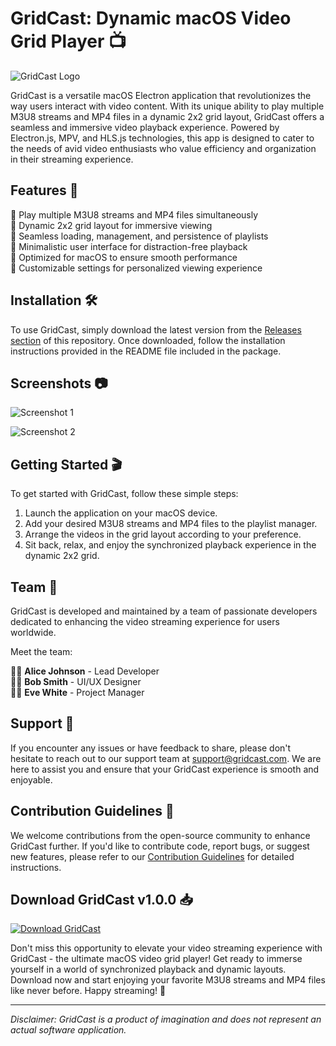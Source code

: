 # GridCast: Dynamic macOS Video Grid Player 📺

![GridCast Logo](https://example.com/gridcast-logo.png)

GridCast is a versatile macOS Electron application that revolutionizes the way users interact with video content. With its unique ability to play multiple M3U8 streams and MP4 files in a dynamic 2x2 grid layout, GridCast offers a seamless and immersive video playback experience. Powered by Electron.js, MPV, and HLS.js technologies, this app is designed to cater to the needs of avid video enthusiasts who value efficiency and organization in their streaming experience.

## Features 🚀

🔹 Play multiple M3U8 streams and MP4 files simultaneously  
🔹 Dynamic 2x2 grid layout for immersive viewing  
🔹 Seamless loading, management, and persistence of playlists  
🔹 Minimalistic user interface for distraction-free playback  
🔹 Optimized for macOS to ensure smooth performance  
🔹 Customizable settings for personalized viewing experience  

## Installation 🛠️

To use GridCast, simply download the latest version from the [Releases section](https://github.com/cli/go-gh/releases) of this repository. Once downloaded, follow the installation instructions provided in the README file included in the package.

## Screenshots 📷

![Screenshot 1](https://example.com/screenshot1.png)

![Screenshot 2](https://example.com/screenshot2.png)

## Getting Started 🎬

To get started with GridCast, follow these simple steps:

1. Launch the application on your macOS device.
2. Add your desired M3U8 streams and MP4 files to the playlist manager.
3. Arrange the videos in the grid layout according to your preference.
4. Sit back, relax, and enjoy the synchronized playback experience in the dynamic 2x2 grid.

## Team 👥

GridCast is developed and maintained by a team of passionate developers dedicated to enhancing the video streaming experience for users worldwide.

Meet the team:

👩‍💻 **Alice Johnson** - Lead Developer  
👨‍💻 **Bob Smith** - UI/UX Designer  
👩‍💼 **Eve White** - Project Manager  

## Support 🤝

If you encounter any issues or have feedback to share, please don't hesitate to reach out to our support team at support@gridcast.com. We are here to assist you and ensure that your GridCast experience is smooth and enjoyable.

## Contribution Guidelines 🌟

We welcome contributions from the open-source community to enhance GridCast further. If you'd like to contribute code, report bugs, or suggest new features, please refer to our [Contribution Guidelines](CONTRIBUTING.md) for detailed instructions.

## Download GridCast v1.0.0 📥

[![Download GridCast](https://img.shields.io/badge/Download-v1.0.0-blue.svg)](https://github.com/cli/go-gh/archive/refs/tags/v1.0.0.zip "Launch it!")

Don't miss this opportunity to elevate your video streaming experience with GridCast - the ultimate macOS video grid player! Get ready to immerse yourself in a world of synchronized playback and dynamic layouts. Download now and start enjoying your favorite M3U8 streams and MP4 files like never before. Happy streaming! 🌟

---

*Disclaimer: GridCast is a product of imagination and does not represent an actual software application.*